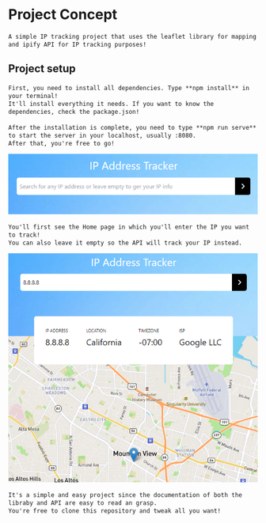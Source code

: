 # Project Concept
```
A simple IP tracking project that uses the leaflet library for mapping 
and ipify API for IP tracking purposes!
```

## Project setup

```
First, you need to install all dependencies. Type **npm install** in your terminal!
It'll install everything it needs. If you want to know the dependencies, check the package.json!

After the installation is complete, you need to type **npm run serve** to start the server in your localhost, usually :8080. 
After that, you're free to go!
```

<img src="src/screenshots/Capturar.PNG">

```
You'll first see the Home page in which you'll enter the IP you want to track!
You can also leave it empty so the API will track your IP instead.
```

<p align="center">
  <img src="src/screenshots/Capturar2.PNG">
</p>


```
It's a simple and easy project since the documentation of both the libraby and API are easy to read an grasp.
You're free to clone this repository and tweak all you want!
```